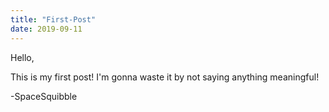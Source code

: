 ```yaml
---
title: "First-Post"
date: 2019-09-11
---
```


Hello,

This is my first post!
I'm gonna waste it by not saying anything meaningful!

-SpaceSquibble
